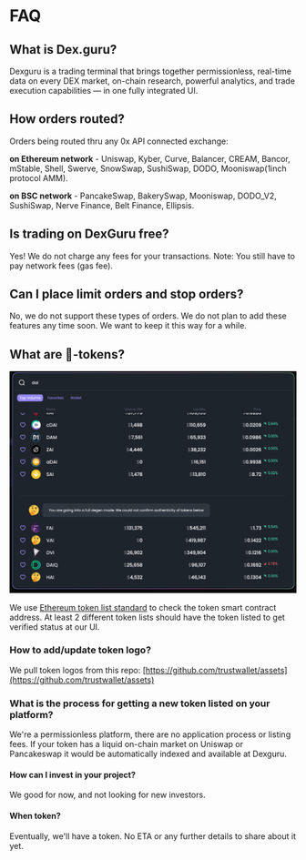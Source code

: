 # FAQ

## What is Dex.guru?

Dexguru is a trading terminal that brings together permissionless, real-time data on every DEX market, on-chain research, powerful analytics, and trade execution capabilities — in one fully integrated UI.

## How orders routed?

Orders being routed thru any 0x API connected exchange: 

**on Ethereum network** - Uniswap, Kyber, Curve, Balancer, CREAM, Bancor, mStable, Shell, Swerve, SnowSwap, SushiSwap, DODO, Mooniswap\(1inch protocol AMM\).

**on BSC network** - PancakeSwap, BakerySwap, Mooniswap, DODO\_V2, SushiSwap, Nerve Finance, Belt Finance, Ellipsis.  

## Is trading on DexGuru free?

Yes! We do not charge any fees for your transactions. Note: You still have to pay network fees \(gas fee\).

## Can I place limit orders and stop orders?

No, we do not support these types of orders. We do not plan to add these features any time soon. We want to keep it this way for a while.

## What are 🤔-tokens?

![](.gitbook/assets/0_00__undefined___dexguru.png)

We use [Ethereum token list standard](https://tokenlists.org/) to check the token smart contract address. At least 2 different token lists should have the token listed to get verified status at our UI.

### How to add/update token logo? 

We pull token logos from this repo: [https://github.com/trustwallet/assets](https://github.com/trustwallet/assets)  

### What is the process for getting a new token listed on your platform?

We're a permissionless platform, there are no application process or listing fees. If your token has a liquid on-chain market on Uniswap or Pancakeswap it would be automatically indexed and available at Dexguru.



#### **How can I invest in your project?**

We good for now, and not looking for new investors.

#### When token?

Eventually, we'll have a token. No ETA or any further details to share about it yet.



 







